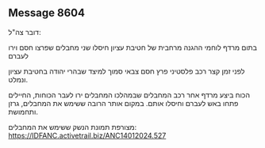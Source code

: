 ## Message 8604

דובר צה"ל:

בתום מרדף לוחמי ההגנה מרחבית של חטיבת עציון חיסלו שני מחבלים שפרצו חסם וירו לעברם 

לפני זמן קצר רכב פלסטיני פרץ חסם צבאי סמוך למיצד שבהרי יהודה בחטיבת עציון ונמלט. 

הכוח ביצע מרדף אחר רכב המחבלים שבמהלכו המחבלים ירו לעבר הכוחות, החיילים פתחו באש לעברם וחיסלו אותם. במקום אותר הרובה ששימש את המחבלים, גרזן ותחמושת.

מצורפת תמונת הנשק ששימש את המחבלים: https://IDFANC.activetrail.biz/ANC14012024.527

